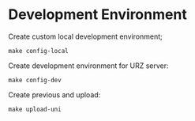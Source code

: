 Development Environment
=======================

Create custom local development environment;

	make config-local

Create development environment for URZ server:

	make config-dev

Create previous and upload:

	make upload-uni